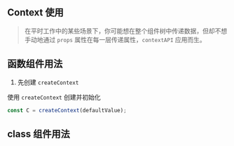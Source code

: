 ## Context 使用

> 在平时工作中的某些场景下，你可能想在整个组件树中传递数据，但却不想手动地通过 `props` 属性在每一层传递属性，`contextAPI` 应用而生。

## 函数组件用法

1. 先创建 `createContext`

使用 `createContext` 创建并初始化

```js
const C = createContext(defaultValue);
```
## class 组件用法